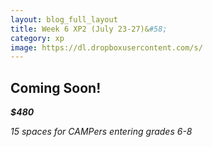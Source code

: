 ```yaml
---
layout: blog_full_layout
title: Week 6 XP2 (July 23-27)&#58; 
category: xp
image: https://dl.dropboxusercontent.com/s/
---
```


## Coming Soon!






**_$480_**

*15 spaces for CAMPers entering grades 6-8*
